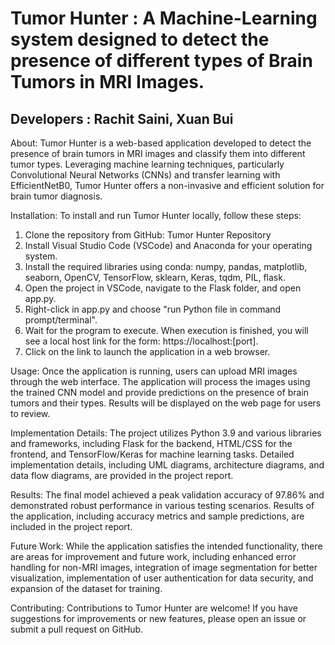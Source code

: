 # Tumor Hunter : A Machine-Learning system designed to detect the presence of different types of Brain Tumors in MRI Images.

## Developers : Rachit Saini, Xuan Bui

About: Tumor Hunter is a web-based application developed to detect the presence of brain tumors in MRI images and classify them into different tumor types. Leveraging machine learning techniques, particularly Convolutional Neural Networks (CNNs) and transfer learning with EfficientNetB0, Tumor Hunter offers a non-invasive and efficient solution for brain tumor diagnosis.

Installation: To install and run Tumor Hunter locally, follow these steps:

1. Clone the repository from GitHub: Tumor Hunter Repository
2. Install Visual Studio Code (VSCode) and Anaconda for your operating system.
3. Install the required libraries using conda: numpy, pandas, matplotlib, seaborn, OpenCV, TensorFlow, sklearn, Keras, tqdm, PIL, flask.
4. Open the project in VSCode, navigate to the Flask folder, and open app.py.
5. Right-click in app.py and choose "run Python file in command prompt/terminal".
6. Wait for the program to execute. When execution is finished, you will see a local host link for the form: https://localhost:[port].
7. Click on the link to launch the application in a web browser.

Usage:  Once the application is running, users can upload MRI images through the web interface. The application will process the images using the trained CNN model and provide predictions on the presence of brain tumors and their types. Results will be displayed on the web page for users to review.

Implementation Details: The project utilizes Python 3.9 and various libraries and frameworks, including Flask for the backend, HTML/CSS for the frontend, and TensorFlow/Keras for machine learning tasks. Detailed implementation details, including UML diagrams, architecture diagrams, and data flow diagrams, are provided in the project report.

Results: The final model achieved a peak validation accuracy of 97.86% and demonstrated robust performance in various testing scenarios. Results of the application, including accuracy metrics and sample predictions, are included in the project report.

Future Work: While the application satisfies the intended functionality, there are areas for improvement and future work, including enhanced error handling for non-MRI images, integration of image segmentation for better visualization, implementation of user authentication for data security, and expansion of the dataset for training.

Contributing: Contributions to Tumor Hunter are welcome! If you have suggestions for improvements or new features, please open an issue or submit a pull request on GitHub.



